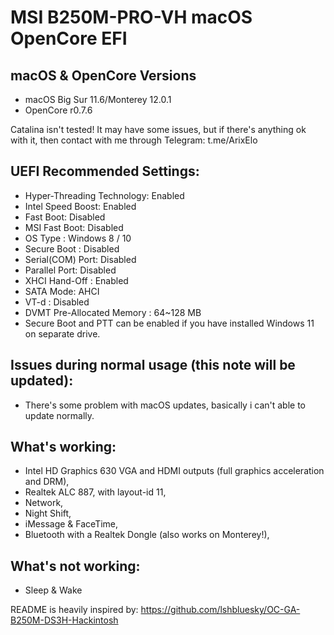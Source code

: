 # MSI B250M-PRO-VH macOS OpenCore EFI 

## macOS & OpenCore Versions
- macOS Big Sur 11.6/Monterey 12.0.1
- OpenCore r0.7.6

Catalina isn't tested!
It may have some issues, but if there's anything ok with it, then contact with me through Telegram: 
t.me/ArixElo

## UEFI Recommended Settings:
- Hyper-Threading Technology: Enabled
- Intel Speed Boost: Enabled
- Fast Boot: Disabled
- MSI Fast Boot: Disabled
- OS Type : Windows 8 / 10
- Secure Boot : Disabled
- Serial(COM) Port: Disabled
- Parallel Port: Disabled
- XHCI Hand-Off : Enabled
- SATA Mode: AHCI
- VT-d : Disabled
- DVMT Pre-Allocated Memory : 64~128 MB
- Secure Boot and PTT can be enabled if you have installed Windows 11 on separate drive.

## Issues during normal usage (this note will be updated):
- There's some problem with macOS updates, basically i can't able to update normally.

## What's working:
- Intel HD Graphics 630 VGA and HDMI outputs (full graphics acceleration and DRM),
- Realtek ALC 887, with layout-id 11,
- Network,
- Night Shift,
- iMessage & FaceTime,
- Bluetooth with a Realtek Dongle (also works on Monterey!),

## What's not working:
- Sleep & Wake

README is heavily inspired by: https://github.com/lshbluesky/OC-GA-B250M-DS3H-Hackintosh